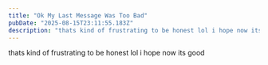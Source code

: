```yaml
---
title: "Ok My Last Message Was Too Bad"
pubDate: "2025-08-15T23:11:55.183Z"
description: "thats kind of frustrating to be honest lol i hope now its good..."
---
```


thats kind of frustrating to be honest lol i hope now its good